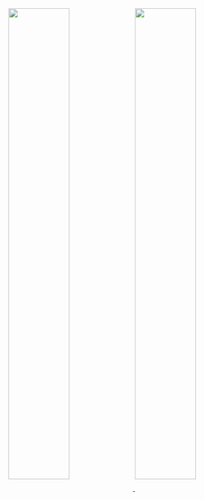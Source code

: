<a href="https://github.com/anuraghazra/github-readme-stats">
  <img align="center" style="border-radius: 0" width="49%" src="https://github-readme-stats.vercel.app/api?username=Atropina&show_icons=true&count_private=true&theme=radical" />
</a>
<a href="https://github.com/anuraghazra/convoychat">
  <img align="center" style="border-radius: 0" width="49%" src="https://github-readme-stats.vercel.app/api/top-langs/?username=Atropina&layout=compact&theme=radical" />
</a>
